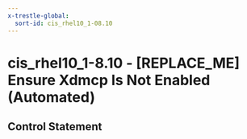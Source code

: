 ```yaml
---
x-trestle-global:
  sort-id: cis_rhel10_1-08.10
---
```


# cis_rhel10_1-8.10 - \[REPLACE_ME\] Ensure Xdmcp Is Not Enabled (Automated)

## Control Statement
